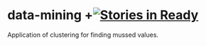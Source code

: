 # data-mining +[![Stories in Ready](https://badge.waffle.io/davidmigloz/data-mining.png?label=ready&title=Ready)](https://waffle.io/davidmigloz/data-mining)
Application of clustering for finding mussed values.
